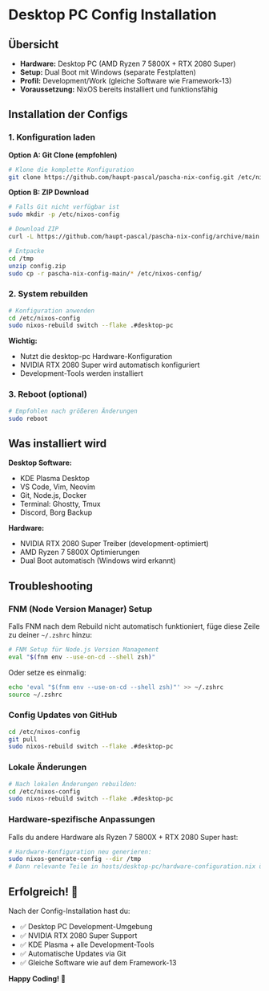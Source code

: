 # Desktop PC Config Installation

## Übersicht
- **Hardware:** Desktop PC (AMD Ryzen 7 5800X + RTX 2080 Super)
- **Setup:** Dual Boot mit Windows (separate Festplatten)
- **Profil:** Development/Work (gleiche Software wie Framework-13)
- **Voraussetzung:** NixOS bereits installiert und funktionsfähig

## Installation der Configs

### 1. Konfiguration laden

**Option A: Git Clone (empfohlen)**
```bash
# Klone die komplette Konfiguration
git clone https://github.com/haupt-pascal/pascha-nix-config.git /etc/nixos-config
```

**Option B: ZIP Download**
```bash
# Falls Git nicht verfügbar ist
sudo mkdir -p /etc/nixos-config

# Download ZIP
curl -L https://github.com/haupt-pascal/pascha-nix-config/archive/main.zip -o /tmp/config.zip

# Entpacke
cd /tmp
unzip config.zip
sudo cp -r pascha-nix-config-main/* /etc/nixos-config/
```

### 2. System rebuilden
```bash
# Konfiguration anwenden
cd /etc/nixos-config
sudo nixos-rebuild switch --flake .#desktop-pc
```

**Wichtig:** 
- Nutzt die desktop-pc Hardware-Konfiguration
- NVIDIA RTX 2080 Super wird automatisch konfiguriert
- Development-Tools werden installiert

### 3. Reboot (optional)

```bash
# Empfohlen nach größeren Änderungen
sudo reboot
```

## Was installiert wird

**Desktop Software:**
- KDE Plasma Desktop
- VS Code, Vim, Neovim  
- Git, Node.js, Docker
- Terminal: Ghostty, Tmux
- Discord, Borg Backup

**Hardware:**
- NVIDIA RTX 2080 Super Treiber (development-optimiert)
- AMD Ryzen 7 5800X Optimierungen  
- Dual Boot automatisch (Windows wird erkannt)

## Troubleshooting

### FNM (Node Version Manager) Setup

Falls FNM nach dem Rebuild nicht automatisch funktioniert, füge diese Zeile zu deiner `~/.zshrc` hinzu:

```bash
# FNM Setup für Node.js Version Management
eval "$(fnm env --use-on-cd --shell zsh)"
```

Oder setze es einmalig:
```bash
echo 'eval "$(fnm env --use-on-cd --shell zsh)"' >> ~/.zshrc
source ~/.zshrc
```

### Config Updates von GitHub
```bash
cd /etc/nixos-config
git pull
sudo nixos-rebuild switch --flake .#desktop-pc
```

### Lokale Änderungen

```bash
# Nach lokalen Änderungen rebuilden:
cd /etc/nixos-config
sudo nixos-rebuild switch --flake .#desktop-pc
```

### Hardware-spezifische Anpassungen

Falls du andere Hardware als Ryzen 7 5800X + RTX 2080 Super hast:
```bash
# Hardware-Konfiguration neu generieren:
sudo nixos-generate-config --dir /tmp
# Dann relevante Teile in hosts/desktop-pc/hardware-configuration.nix übernehmen
```

## Erfolgreich! 🎉

Nach der Config-Installation hast du:
- ✅ Desktop PC Development-Umgebung 
- ✅ NVIDIA RTX 2080 Super Support
- ✅ KDE Plasma + alle Development-Tools
- ✅ Automatische Updates via Git
- ✅ Gleiche Software wie auf dem Framework-13

**Happy Coding! 🚀**
